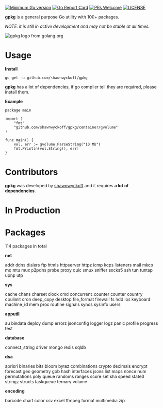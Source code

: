 [![Minimum Go version](https://img.shields.io/badge/go-1.13.0+-9cf.svg)](#go-version-requirements)
[![Go Report Card](https://goreportcard.com/badge/github.com/shawnwyckoff/gpkg)](https://goreportcard.com/report/github.com/shawnwyckoff/gpkg)
[![PRs Welcome](https://img.shields.io/badge/PRs-welcome-brightgreen.svg)](https://github.com/shawnwyckoff/gpkg/pulls)
[![LICENSE](https://img.shields.io/badge/license-MIT-blue.svg)](LICENSE)

**gpkg** is a general purpose Go utility with 100+ packages.

*NOTE: it is still in active development and may not be stable at all times.*

![gpkg logo from golang.org](https://github.com/shawnwyckoff/gpkg/raw/master/gophermart.png)

# Usage

**Install**

```
go get -u github.com/shawnwyckoff/gpkg
```

**gpkg** has a lot of dependencies, if go compiler tell they are required, please install them.

**Example**

```
package main

import (
	"fmt"
	"github.com/shawnwyckoff/gpkg/container/gvolume"
)

func main() {
	vol, err := gvolume.ParseString("10 MB")
	fmt.Println(vol.String(), err)
}
```

# Contributors

**gpkg** was developed by [shawnwyckoff](https://github.com/shawnwyckoff) and it requires **a lot of dependencies**.

# In Production

# Packages

114 packages in total

**net**

addr  ddns  dialers  ftp  htmls  httpserver  httpz  icmp  kcps  listeners  mail  mkcp  mq  mtu  mux  p2pdns  probe  proxy  quic  smux  sniffer  socks5  ssh  tun  tuntap  upnp  utp

**sys**

cache  chans  charset  clock  cmd  concurrent_counter  counter  country  cpulimit  cron  deep_copy  desktop  file_format  firewall  fs  hdd  ios  keyboard  machine_id  mem  proc  routine  signals  syncs  sysinfo  users

**apputil**

au  bindata  deploy  dump  errorz  jsonconfig  logger  logz  panic  profile  progress  test

**database**

connect_string  driver  mongo  redis  sqldb

**dsa**

apriori  binaries  bits  bloom  bytez  combinations  crypto  decimals  encrypt  forecast  geo  geometry  gob  hash  interfaces  jsons  list  maps  nonce  num  permutations  poly  queue  randoms  ranges  score  set  sha  speed  state3  stringz  structs  taskqueue  ternary  volume

**encoding**

barcode  chart  color  csv  excel  ffmpeg  format  multimedia  zip
